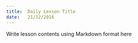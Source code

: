 ```yaml
---
title:  Daily Lesson Title
date:   21/12/2016
---
```


Write lesson contents using Markdown format here